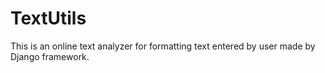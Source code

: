 # TextUtils
This is an online text analyzer for formatting text entered by user made by Django framework.
